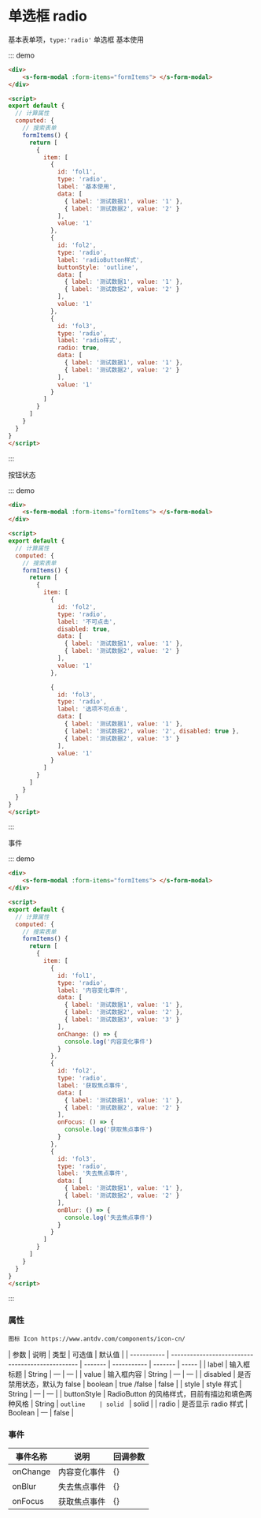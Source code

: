 #  单选框 radio

基本表单项，`type:'radio'` 单选框 基本使用

::: demo

```html
<div>
	<s-form-modal :form-items="formItems"> </s-form-modal>
</div>

<script>
export default {
  // 计算属性
  computed: {
    // 搜索表单
    formItems() {
      return [
        {
          item: [
            {
              id: 'fol1',
              type: 'radio',
              label: '基本使用',
              data: [
                { label: '测试数据1', value: '1' },
                { label: '测试数据2', value: '2' }
              ],
              value: '1'
            },
            {
              id: 'fol2',
              type: 'radio',
              label: 'radioButton样式',
              buttonStyle: 'outline',
              data: [
                { label: '测试数据1', value: '1' },
                { label: '测试数据2', value: '2' }
              ],
              value: '1'
            },
            {
              id: 'fol3',
              type: 'radio',
              label: 'radio样式',
              radio: true,
              data: [
                { label: '测试数据1', value: '1' },
                { label: '测试数据2', value: '2' }
              ],
              value: '1'
            }
          ]
        }
      ]
    }
  }
}
</script>
```

:::

按钮状态

::: demo

```html
<div>
	<s-form-modal :form-items="formItems"> </s-form-modal>
</div>

<script>
export default {
  // 计算属性
  computed: {
    // 搜索表单
    formItems() {
      return [
        {
          item: [
            {
              id: 'fol2',
              type: 'radio',
              label: '不可点击',
              disabled: true,
              data: [
                { label: '测试数据1', value: '1' },
                { label: '测试数据2', value: '2' }
              ],
              value: '1'
            },

            {
              id: 'fol3',
              type: 'radio',
              label: '选项不可点击',
              data: [
                { label: '测试数据1', value: '1' },
                { label: '测试数据2', value: '2', disabled: true },
                { label: '测试数据2', value: '3' }
              ],
              value: '1'
            }
          ]
        }
      ]
    }
  }
}
</script>
```

:::

事件

::: demo

```html
<div>
	<s-form-modal :form-items="formItems"> </s-form-modal>
</div>

<script>
export default {
  // 计算属性
  computed: {
    // 搜索表单
    formItems() {
      return [
        {
          item: [
            {
              id: 'fol1',
              type: 'radio',
              label: '内容变化事件',
              data: [
                { label: '测试数据1', value: '1' },
                { label: '测试数据2', value: '2' },
                { label: '测试数据3', value: '3' }
              ],
              onChange: () => {
                console.log('内容变化事件')
              }
            },
            {
              id: 'fol2',
              type: 'radio',
              label: '获取焦点事件',
              data: [
                { label: '测试数据1', value: '1' },
                { label: '测试数据2', value: '2' }
              ],
              onFocus: () => {
                console.log('获取焦点事件')
              }
            },
            {
              id: 'fol3',
              type: 'radio',
              label: '失去焦点事件',
              data: [
                { label: '测试数据1', value: '1' },
                { label: '测试数据2', value: '2' }
              ],
              onBlur: () => {
                console.log('失去焦点事件')
              }
            }
          ]
        }
      ]
    }
  }
}
</script>
```

:::

### 属性

`图标 Icon https://www.antdv.com/components/icon-cn/`

| 参数        | 说明                                             | 类型    | 可选值      | 默认值  |
| ----------- | ------------------------------------------------ | ------- | ----------- | ------- | ----- |
| label       | 输入框标题                                       | String  | —           | —       |
| value       | 输入框内容                                       | String  | —           | —       |
| disabled    | 是否禁用状态，默认为 false                       | boolean | true /false | false   |
| style       | style 样式                                       | String  | —           | —       |
| buttonStyle | RadioButton 的风格样式，目前有描边和填色两种风格 | String  | `outline    | solid ` | solid |
| radio       | 是否显示 radio 样式                              | Boolean | —           | false   |

### 事件

| 事件名称 | 说明         | 回调参数 |
| -------- | ------------ | -------- |
| onChange | 内容变化事件 | {}       |
| onBlur   | 失去焦点事件 | {}       |
| onFocus  | 获取焦点事件 | {}       |
